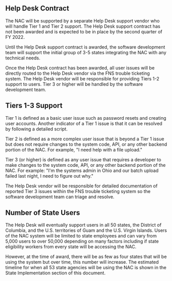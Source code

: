**Help Desk Contract** 
-------------------

The NAC will be supported by a separate Help Desk support vendor who will handle Tier 1 and Tier 2 support. The Help Desk support contract has not been awarded and is expected to be in place by the second quarter of FY 2022. 

Until the Help Desk support contract is awarded, the software development team will support the initial group of 3-5 states integrating the NAC with any technical needs.

Once the Help Desk contract has been awarded, all user issues will be directly routed to the Help Desk vendor via the FNS trouble ticketing system. The Help Desk vendor will be responsible for providing Tiers 1-2 support to users. Tier 3 or higher will be handled by the software development team. 

**Tiers 1-3 Support**
-----------------

Tier 1 is defined as a basic user issue such as password resets and creating user accounts. Another indicator of a Tier 1 issue is that it can be resolved by following a detailed script.

Tier 2 is defined as a more complex user issue that is beyond a Tier 1 issue but does not require changes to the system code, API, or any other backend portion of the NAC. For example, "I need help with a file upload."

Tier 3 (or higher) is defined as any user issue that requires a developer to make changes to the system code, API, or any other backend portion of the NAC. For example: "I'm the systems admin in Ohio and our batch upload failed last night, I need to figure out why."

The Help Desk vendor will be responsible for detailed documentation of reported Tier 3 issues within the FNS trouble ticketing system so the software development team can triage and resolve.

**Number of State Users**
---------------------

The Help Desk will eventually support users in all 50 states, the District of Columbia, and the U.S. territories of Guam and the U.S. Virgin Islands. Users of the NAC system will be limited to state employees and can vary from 5,000 users to over 50,000 depending on many factors including if state eligibility workers from every state will be accessing the NAC. 

However, at the time of award, there will be as few as four states that will be using the system but over time, this number will increase. The estimated timeline for when all 53 state agencies will be using the NAC is shown in the State Implementation section of this document.
